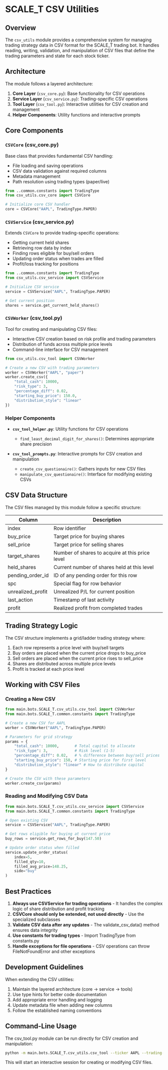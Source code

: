 # SCALE_T CSV Utilities

## Overview

The `csv_utils` module provides a comprehensive system for managing trading strategy data in CSV format for the SCALE_T trading bot. It handles reading, writing, validation, and manipulation of CSV files that define the trading parameters and state for each stock ticker.

## Architecture

The module follows a layered architecture:

1. **Core Layer** (`csv_core.py`): Base functionality for CSV operations
2. **Service Layer** (`csv_service.py`): Trading-specific CSV operations
3. **Tool Layer** (`csv_tool.py`): Interactive utilities for CSV creation and management
4. **Helper Components**: Utility functions and interactive prompts

## Core Components

### `CSVCore` (csv_core.py)

Base class that provides fundamental CSV handling:

- File loading and saving operations
- CSV data validation against required columns
- Metadata management
- Path resolution using trading types (paper/live)

```python
from ..common.constants import TradingType
from csv_utils.csv_core import CSVCore

# Initialize core CSV handler
core = CSVCore("AAPL", TradingType.PAPER)
```

### `CSVService` (csv_service.py)

Extends `CSVCore` to provide trading-specific operations:

- Getting current held shares
- Retrieving row data by index
- Finding rows eligible for buy/sell orders
- Updating order status when trades are filled
- Profit/loss tracking for positions

```python
from ..common.constants import TradingType
from csv_utils.csv_service import CSVService

# Initialize CSV service
service = CSVService("AAPL", TradingType.PAPER)

# Get current position
shares = service.get_current_held_shares()
```

### `CSVWorker` (csv_tool.py)

Tool for creating and manipulating CSV files:

- Interactive CSV creation based on risk profile and trading parameters
- Distribution of funds across multiple price levels
- Command-line interface for CSV management

```python
from csv_utils.csv_tool import CSVWorker

# Create a new CSV with trading parameters
worker = CSVWorker("AAPL", "paper")
worker.create_csv({
    "total_cash": 10000,
    "risk_type": 3,
    "percentage_diff": 0.02,
    "starting_buy_price": 150.0,
    "distribution_style": "linear"
})
```

### Helper Components

- **`csv_tool_helper.py`**: Utility functions for CSV operations
  - `find_least_decimal_digit_for_shares()`: Determines appropriate share precision

- **`csv_tool_prompts.py`**: Interactive prompts for CSV creation and manipulation
  - `create_csv_questionaire()`: Gathers inputs for new CSV files
  - `manipulate_csv_questionaire()`: Interface for modifying existing CSVs

## CSV Data Structure

The CSV files managed by this module follow a specific structure:

| Column | Description |
|--------|-------------|
| index | Row identifier |
| buy_price | Target price for buying shares |
| sell_price | Target price for selling shares |
| target_shares | Number of shares to acquire at this price level |
| held_shares | Current number of shares held at this level |
| pending_order_id | ID of any pending order for this row |
| spc | Special flag for row behavior |
| unrealized_profit | Unrealized P/L for current position |
| last_action | Timestamp of last activity |
| profit | Realized profit from completed trades |

## Trading Strategy Logic

The CSV structure implements a grid/ladder trading strategy where:

1. Each row represents a price level with buy/sell targets
2. Buy orders are placed when the current price drops to buy_price
3. Sell orders are placed when the current price rises to sell_price
4. Shares are distributed across multiple price levels
5. Profit is tracked at each price level

## Working with CSV Files

### Creating a New CSV

```python
from main.bots.SCALE_T.csv_utils.csv_tool import CSVWorker
from main.bots.SCALE_T.common.constants import TradingType

# Create a new CSV for AAPL
worker = CSVWorker("AAPL", TradingType.PAPER)

# Parameters for grid strategy
params = {
    "total_cash": 10000,       # Total capital to allocate
    "risk_type": 3,            # Risk level (1-5)
    "percentage_diff": 0.02,   # % difference between buy/sell prices
    "starting_buy_price": 150, # Starting price for first level
    "distribution_style": "linear" # How to distribute capital
}

# Create the CSV with these parameters
worker.create_csv(params)
```

### Reading and Modifying CSV Data

```python
from main.bots.SCALE_T.csv_utils.csv_service import CSVService
from main.bots.SCALE_T.common.constants import TradingType

# Open existing CSV
service = CSVService("AAPL", TradingType.PAPER)

# Get rows eligible for buying at current price
buy_rows = service.get_rows_for_buy(147.50)

# Update order status when filled
service.update_order_status(
    index=5, 
    filled_qty=10, 
    filled_avg_price=148.25,
    side="buy"
)
```

## Best Practices

1. **Always use CSVService for trading operations** - It handles the complex logic of share distribution and profit tracking
2. **CSVCore should only be extended, not used directly** - Use the specialized subclasses
3. **Validate CSV data after any updates** - The validate_csv_data() method ensures data integrity
4. **Use constants for trading types** - Import TradingType from constants.py
5. **Handle exceptions for file operations** - CSV operations can throw FileNotFoundError and other exceptions

## Development Guidelines

When extending the CSV utilities:

1. Maintain the layered architecture (core -> service -> tools)
2. Use type hints for better code documentation
3. Add appropriate error handling and logging
4. Update metadata file when adding new columns
5. Follow the established naming conventions

## Command-Line Usage

The csv_tool.py module can be run directly for CSV creation and manipulation:

```bash
python -m main.bots.SCALE_T.csv_utils.csv_tool --ticker AAPL --trading-type paper
```

This will start an interactive session for creating or modifying CSV files.
